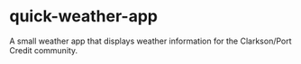# quick-weather-app

A small weather app that displays weather information for the Clarkson/Port Credit community.

